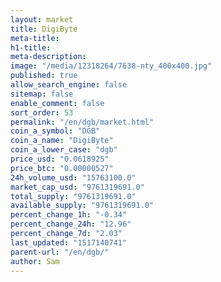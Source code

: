 ```yaml
---
layout: market
title: DigiByte
meta-title: 
h1-title: 
meta-description: 
image: "/media/12318264/7638-nty_400x400.jpg"
published: true
allow_search_engine: false
sitemap: false
enable_comment: false
sort_order: 53
permalink: "/en/dgb/market.html"
coin_a_symbol: "DGB"
coin_a_name: "DigiByte"
coin_a_lower_case: "dgb"
price_usd: "0.0618925"
price_btc: "0.00000527"
24h_volume_usd: "15763100.0"
market_cap_usd: "9761319691.0"
total_supply: "9761319691.0"
available_supply: "9761319691.0"
percent_change_1h: "-0.34"
percent_change_24h: "12.96"
percent_change_7d: "2.03"
last_updated: "1517140741"
parent-url: "/en/dgb/"
author: Sam
---
```


